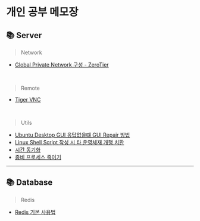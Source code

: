 # 개인 공부 메모장

## 📚 Server

> Network

- [Global Private Network 구성 - ZeroTier](./Server/Network/Zerotier.md)

<br>

> Remote

- [Tiger VNC](./Server/Remote/TigerVNC.md)

<br>

> Utils

- [Ubuntu Desktop GUI 응답없을떄 GUI Repair 방법](./Server/Utils/GUI%20Repair.md)
- [Linux Shell Script 작성 시 타 운영체재 개행 치환](./Server/Utils/개행%20제거.md)
- [시간 동기화](./Server/Utils/시간%20동기화.md)
- [좀비 프로세스 죽이기](./Server/Utils/좀비%20프로세스%20죽이기.md)

---

## 📚 Database

> Redis

- [Redis 기본 사용법](./Database/Redis/Redis%20기본%20사용법.md)